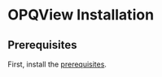 # OPQView Installation

## Prerequisites

First, install the [prerequisites](../installation-prerequisites.html).

